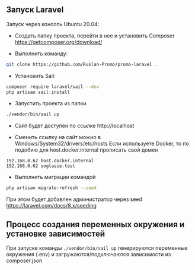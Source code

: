 ## Запуск Laravel
Запуск через консоль Ubuntu 20.04:

- Создать папку проекта, перейти в нее и установить Composer https://getcomposer.org/download/

- Выполнить команду:
```bash
git clone https://github.com/Ruslan-Promo/promo-laravel .
```
- Установить Sail:
```bash
composer require laravel/sail --dev
php artisan sail:install
```

- Запустить проекта из папки 
```bash
./vendor/bin/sail up
```

- Сайт будет доступен по ссылке http://localhost

- Сменить ссылку на сайт можно в Windows/System32/drivers/etc/hosts
Если используете Docker, то по подобию для host.docker.internal прописать свой домен
```
192.168.0.62 host.docker.internal
192.168.0.62 soglasie.test
```
- Выполнить миграции командой
```bash
php artisan migrate:refresh --seed
```
При этом будет добавлен администратор через seed https://laravel.com/docs/8.x/seeding

## Процесс создания переменных окружения и установке зависимостей

При запуске команды `./vendor/bin/sail up` генерируются переменные окружения (.env) и загружаются/подключаются зависимости из composer.json
